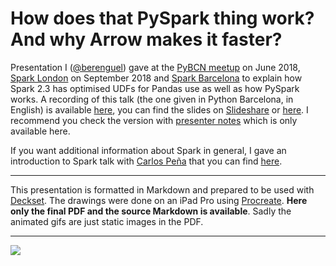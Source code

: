 # How does that PySpark thing work? And why Arrow makes it faster?

Presentation I ([@berenguel](https://twitter.com/berenguel)) gave at the [PyBCN
meetup](https://www.meetup.com/python-185/) on June 2018, [Spark
London](https://www.meetup.com/Spark-London/) on September 2018 and [Spark Barcelona](https://www.meetup.com/Spark-Barcelona/) to explain how
Spark 2.3 has optimised UDFs for Pandas use as well as how PySpark works. A
recording of this talk (the one given in Python Barcelona, in English) is available
[here](https://www.youtube.com/watch?v=698441URsrc), you can find the slides on
[Slideshare](https://www.slideshare.net/rberenguel/how-does-that-pyspark-thing-work-and-why-arrow-makes-it-faster)
or
[here](https://github.com/rberenguel/pyspark-arrow-pandas/raw/master/pyspark.pdf).
I recommend you check the version with [presenter
notes](https://github.com/rberenguel/pyspark-arrow-pandas/raw/master/pyspark-with-notes.pdf) which is only available here.

If you want additional information about Spark in general, I gave an
introduction to Spark talk with [Carlos Peña](http://twitter.com/crafty_coder)
that you can find [here](https://github.com/rberenguel/WelcomeToApacheSpark).

---

This presentation is formatted in Markdown and prepared to be used with
[Deckset](https://www.decksetapp.com/). The drawings were done on an iPad Pro
using [Procreate](https://procreate.art). **Here only the final PDF and the
source Markdown is available**. Sadly the animated gifs are just static images
in the PDF.

---

![](https://raw.githubusercontent.com/rberenguel/pyspark-arrow-pandas/master/Images/Presenting.jpg)
